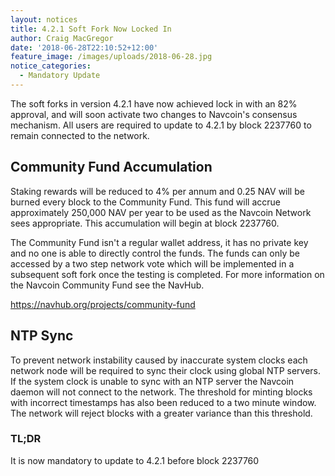 ```yaml
---
layout: notices
title: 4.2.1 Soft Fork Now Locked In
author: Craig MacGregor
date: '2018-06-28T22:10:52+12:00'
feature_image: /images/uploads/2018-06-28.jpg
notice_categories:
  - Mandatory Update
---
```

The soft forks in version 4.2.1 have now achieved lock in with an 82% approval, and will soon activate two changes to Navcoin's consensus mechanism. All users are required to update to 4.2.1 by block 2237760 to remain connected to the network.
<!--more-->

## Community Fund Accumulation

Staking rewards will be reduced to 4% per annum and 0.25 NAV will be burned every block to the Community Fund. This fund will accrue approximately 250,000 NAV per year to be used as the Navcoin Network sees appropriate. This accumulation will begin at block 2237760.

The Community Fund isn't a regular wallet address, it has no private key and no one is able to directly control the funds. The funds can only be accessed by a two step network vote which will be implemented in a subsequent soft fork once the testing is completed. For more information on the Navcoin Community Fund see the NavHub.

<https://navhub.org/projects/community-fund>

## NTP Sync

To prevent network instability caused by inaccurate system clocks each network node will be required to sync their clock using global NTP servers. If the system clock is unable to sync with an NTP server the Navcoin daemon will not connect to the network. The threshold for minting blocks with incorrect timestamps has also been reduced to a two minute window. The network will reject blocks with a greater variance than this threshold.

### TL;DR 

It is now mandatory to update to 4.2.1 before block 2237760
